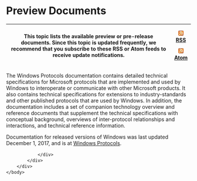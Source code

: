 <html dir="LTR" xmlns:mshelp="http://msdn.microsoft.com/mshelp" xmlns:ddue="http://ddue.schemas.microsoft.com/authoring/2003/5" xmlns:xlink="http://www.w3.org/1999/xlink" xmlns:tool="http://www.microsoft.com/tooltip">
    <head>
        <meta http-equiv="Content-Type" content="text/html; CHARSET=utf-8"></meta>
        <meta name="save" content="history"></meta>
        <title>Preview Documents</title>
        <xml>
            <mshelp:toctitle title="Preview Documents"></mshelp:toctitle>
            <mshelp:rltitle title="Preview Documents"></mshelp:rltitle>
            <mshelp:keyword index="A" term="8a9c667b-2825-46a8-8066-a80681233c33"></mshelp:keyword>
            <mshelp:attr name="DCSext.ContentType" value="open specification"></mshelp:attr>
            <mshelp:attr name="AssetID" value="8a9c667b-2825-46a8-8066-a80681233c33"></mshelp:attr>
            <mshelp:attr name="TopicType" value="kbRef"></mshelp:attr>
            <mshelp:attr name="DCSext.Title" value="Preview Documents" />
        </xml>
    </head>
    <body>
        <div id="header">
            <h1 class="heading">Preview Documents</h1>
        </div>
        <div id="mainSection">
            <div id="mainBody">
                <div id="allHistory" class="saveHistory"></div>
                <div id="sectionSection0" class="section" name="collapseableSection">
                    

<p> </p>

<table>
 <thead>
  <tr>
   <th>
   <p>This topic lists the available preview or
   pre-release documents. Since this topic is updated frequently, we recommend
   that you subscribe to these RSS or Atom feeds to receive update
   notifications.</p>
   </th>
   <th>
   <p><img id="Picture 7" src="MS-WINPROTLP_files/image006.png"><a href="http://blogs.msdn.com/b/protocol_content_errata/rss.aspx">RSS</a> </p>
   <p><img id="Picture 1" src="MS-WINPROTLP_files/image006.png"><a href="http://blogs.msdn.com/b/protocol_content_errata/atom.aspx">Atom</a> </p>
   </th>
  </tr>
 </thead>
</table>

<p>The Windows Protocols documentation contains detailed
technical specifications for Microsoft protocols that are implemented and used
by Windows to interoperate or communicate with other Microsoft products. It
also contains technical specifications for extensions to industry-standards and
other published protocols that are used by Windows. In addition, the
documentation includes a set of companion technology overview and reference
documents that supplement the technical specifications with conceptual
background, overviews of inter-protocol relationships and interactions, and
technical reference information.</p>

<p>Documentation for released versions of Windows was last
updated December 1, 2017, and is at <a href="https://msdn.microsoft.com/library/92b33e19-6fff-496b-86c3-d168206f9845">Windows
Protocols</a>.</p>


                </div>
            </div>
        </div>
    </body>
</html>